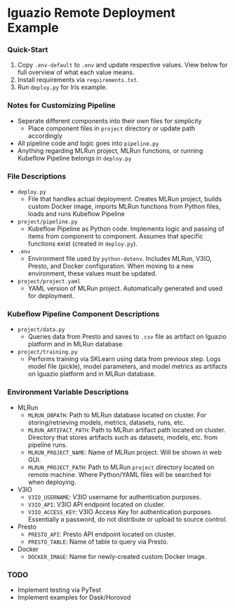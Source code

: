 # Iguazio Remote Deployment Example

### Quick-Start
1. Copy `.env-default` to `.env` and update respective values. View below for full overview of what each value means.
2. Install requirements via `requirements.txt`.
3. Run `deploy.py` for Iris example.

### Notes for Customizing Pipeline
- Seperate different components into their own files for simplicity
    - Place component files in `project` directory or update path accordingly
- All pipeline code and logic goes into `pipeline.py`
- Anything regarding MLRun project, MLRun functions, or running Kubeflow Pipeline belongs in `deploy.py`

### File Descriptions
- `deploy.py`
    - File that handles actual deployment. Creates MLRun project, builds custom Docker image, imports MLRun functions from Python files, loads and runs Kubeflow Pipeline
- `project/pipeline.py`
    - Kubeflow Pipeline as Python code. Implements logic and passing of items from component to component. Assumes that specific functions exist (created in `deploy.py`).
- `.env`
    - Environment file used by `python-dotenv`. Includes MLRun, V3IO, Presto, and Docker configuration. When moving to a new environment, these values must be updated.
- `project/project.yaml`
    - YAML version of MLRun project. Automatically generated and used for deployment.

### Kubeflow Pipeline Component Descriptions
- `project/data.py`
    - Queries data from Presto and saves to `.csv` file as artifact on Iguazio platform and in MLRun database.
- `project/training.py`
    - Performs training via SKLearn using data from previous step. Logs model file (pickle), model parameters, and model metrics as artifacts on Iguazio platform and in MLRun database.

### Environment Variable Descriptions
- MLRun
    - `MLRUN_DBPATH`: Path to MLRun database located on cluster. For storing/retrieving models, metrics, datasets, runs, etc.
    - `MLRUN_ARTIFACT_PATH`: Path to MLRun artifact path located on cluster. Directory that stores artifacts such as datasets, models, etc. from pipeline runs.
    - `MLRUN_PROJECT_NAME`: Name of MLRun project. Will be shown in web GUI.
    - `MLRUN_PROJECT_PATH`: Path to MLRun `project` directory located on remote machine. Where Python/YAML files will be searched for when deploying.
- V3IO
    - `V3IO_USERNAME`: V3IO username for authentication purposes.
    - `V3IO_API`: V3IO API endpoint located on cluster.
    - `V3IO_ACCESS_KEY`: V3IO Access Key for authentication purposes. Essentially a password, do not distribute or upload to source control.
- Presto
    - `PRESTO_API`: Presto API endpoint located on cluster.
    - `PRESTO_TABLE`: Name of table to query via Presto.
- Docker
    - `DOCKER_IMAGE`: Name for newly-created custom Docker image.

### TODO
- Implement testing via PyTest
- Implement examples for Dask/Horovod
